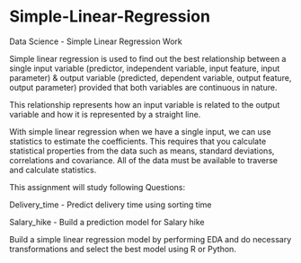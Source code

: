 # Simple-Linear-Regression

Data Science - Simple Linear Regression Work

Simple linear regression is used to find out the best relationship between a single input variable (predictor, independent variable, input feature, input parameter) & output variable (predicted, dependent variable, output feature, output parameter) provided that both variables are continuous in nature. 

This relationship represents how an input variable is related to the output variable and how it is represented by a straight line.

With simple linear regression when we have a single input, we can use statistics to estimate the coefficients. This requires that you calculate statistical properties from the data such as means, standard deviations, correlations and covariance. All of the data must be available to traverse and calculate statistics.

This assignment will study following Questions:

Delivery_time - Predict delivery time using sorting time

Salary_hike - Build a prediction model for Salary hike

Build a simple linear regression model by performing EDA and do necessary transformations and select the best model using R or Python.

